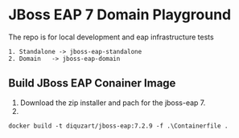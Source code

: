 # JBoss EAP 7 Domain Playground

The repo is for local development and eap infrastructure tests


```
1. Standalone -> jboss-eap-standalone
2. Domain   -> jboss-eap-domain
```

## Build JBoss EAP Conainer Image

1. Download the zip installer and pach for the jboss-eap 7.
2. 
```
docker build -t diquzart/jboss-eap:7.2.9 -f .\Containerfile .
```
